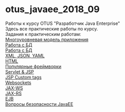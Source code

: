 # otus_javaee_2018_09
Работы к курсу OTUS "Разработчик Java Enterprise"  
Здесь все практические работы по курсу.  
Задания к практическим работам:  
[Многоуровневая модель приложения](https://github.com/drJabber/otus_javaee_2018_09/blob/master/practice_tasks/%D0%94%D0%9701_%D0%9C%D0%BD%D0%BE%D0%B3%D0%BE%D1%83%D1%80%D0%BE%D0%B2%D0%BD%D0%B5%D0%B2%D0%B0%D1%8F_%D0%BC%D0%BE%D0%B4%D0%B5%D0%BB%D1%8C_%D0%BF%D1%80%D0%B8%D0%BB%D0%BE%D0%B6%D0%B5%D0%BD%D0%B8%D1%8F.pdf)  
[Работа с БД](https://github.com/drJabber/otus_javaee_2018_09/blob/master/practice_tasks/%D0%94%D0%9702%20-%20%D0%A0%D0%B0%D0%B1%D0%BE%D1%82%D0%B0_%D1%81_%D0%91%D0%94.pdf)  
[Работа с БД](https://github.com/drJabber/otus_javaee_2018_09/blob/master/practice_tasks/%D0%94%D0%9702%20-%20%D0%A0%D0%B0%D0%B1%D0%BE%D1%82%D0%B0_%D1%81_%D0%91%D0%94.pdf)  
[XML, JSON, YAML](https://github.com/drJabber/otus_javaee_2018_09/blob/master/practice_tasks/%D0%94%D0%9703_%D0%9E%D0%B1%D1%80%D0%B0%D0%B1%D0%BE%D1%82%D0%BA%D0%B0_XML_%D0%B8_JSON.pdf)  
[HTML](https://github.com/drJabber/otus_javaee_2018_09/blob/master/practice_tasks/%D0%94%D0%9704_%D0%A1%D1%82%D0%B0%D1%82%D0%B8%D1%87%D0%BD%D1%8B%D0%B9_%D0%B8_%D0%B4%D0%B8%D0%BD%D0%B0%D0%BC%D0%B8%D1%87%D0%BD%D1%8B%D0%B9_HTML.pdf)  
[Популярные фреймворки](https://github.com/drJabber/otus_javaee_2018_09/blob/master/practice_tasks/%D0%94%D0%9705_%D0%9F%D0%BE%D0%BF%D1%83%D0%BB%D1%8F%D1%80%D0%BD%D1%8B%D0%B5_%D1%84%D1%80%D0%B5%D0%B9%D0%BC%D0%B2%D0%BE%D1%80%D0%BA%D0%B8.pdf)  
[Servlet & JSP](https://github.com/drJabber/otus_javaee_2018_09/blob/master/practice_tasks/%D0%94%D0%9706_Servlet_JSP.pdf)  
[JSP Custom tags](https://github.com/drJabber/otus_javaee_2018_09/blob/master/practice_tasks/%D0%94%D0%9707_Custom_tags.pdf)  
[Websockets](https://github.com/drJabber/otus_javaee_2018_09/blob/master/practice_tasks/%D0%94%D0%9708_WebSockets.pdf)  
[JAX-WS](https://github.com/drJabber/otus_javaee_2018_09/blob/master/practice_tasks/%D0%94%D0%9709_JAX_WS.pdf)  
[JAX-RS](https://github.com/drJabber/otus_javaee_2018_09/blob/master/practice_tasks/%D0%94%D0%9710_JAX_RS.pdf)  
[EJB](https://github.com/drJabber/otus_javaee_2018_09/blob/master/practice_tasks/%D0%94%D0%9710_JAX_RS.pdf)  
[Вопросы безопасности JavaEE](https://github.com/drJabber/otus_javaee_2018_09/blob/master/practice_tasks/%D0%94%D0%9712_Security.pdf)  











